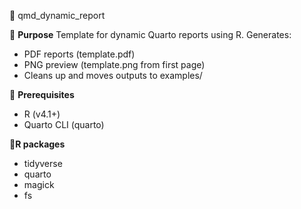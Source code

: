 📘 qmd_dynamic_report 

🔹 **Purpose**
Template for dynamic Quarto reports using R. Generates:

- PDF reports (template.pdf)
- PNG preview (template.png from first page)
- Cleans up and moves outputs to examples/

🔹 **Prerequisites**

- R (v4.1+)
- Quarto CLI (quarto)

🔹**R packages**

- tidyverse
- quarto
- magick
- fs
